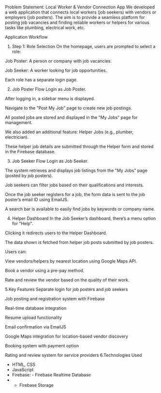 Problem Statement: Local Worker & Vendor Connection App
We developed a web application that connects local workers (job seekers) with vendors or employers (job posters). The aim is to provide a seamless platform for posting job vacancies and finding reliable workers or helpers for various tasks like plumbing, electrical work, etc.

 Application Workflow
1. Step 1: Role Selection
On the homepage, users are prompted to select a role:

Job Poster: A person or company with job vacancies.

Job Seeker: A worker looking for job opportunities.

Each role has a separate login page.

2. Job Poster Flow
Login as Job Poster.

After logging in, a sidebar menu is displayed.

Navigate to the "Post My Job" page to create new job postings.

All posted jobs are stored and displayed in the "My Jobs" page for management.

We also added an additional feature: Helper Jobs (e.g., plumber, electrician).

These helper job details are submitted through the Helper form and stored in the Firebase database.

3. Job Seeker Flow
Login as Job Seeker.

The system retrieves and displays job listings from the "My Jobs" page (posted by job posters).

Job seekers can filter jobs based on their qualifications and interests.

Once the job seeker registers for a job, the form data is sent to the job poster’s email ID using EmailJS.

A search bar is available to easily find jobs by keywords or company name.

4. Helper Dashboard
In the Job Seeker’s dashboard, there’s a menu option for "Help".

Clicking it redirects users to the Helper Dashboard.

The data shown is fetched from helper job posts submitted by job posters.

Users can:

View vendors/helpers by nearest location using Google Maps API.

Book a vendor using a pre-pay method.

Rate and review the vendor based on the quality of their work.

5.Key Features
Separate login for job posters and job seekers

Job posting and registration system with Firebase

Real-time database integration

Resume upload functionality

Email confirmation via EmailJS

Google Maps integration for location-based vendor discovery

Booking system with payment option

Rating and review system for service providers
6.Technologies Used
- HTML, CSS
- JavaScript 
- Firebase: - Firebase Realtime Database
-  - Firebase Storage
